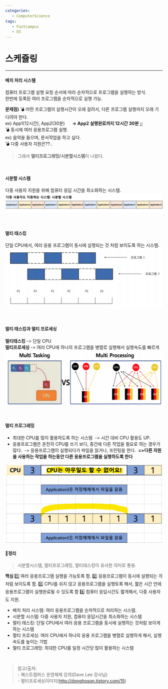 ```yaml
---
categories: 
   - ComputerScience
tags:
   - Fastcampus
   - OS
---
```


# 스케쥴링
---

#### 배치 처리 시스템
컴퓨터 프로그램 실행 요청 순서에 따라 순차적으로 프로그램을 실행하는 방식.  
한번에 등록된 여러 프로그램을 순차적으로 실행 가능.  
  
**문제점)**
💣 어떤 프로그램의 실행시간이 오래 걸려서, 다른 프로그램 실행까지 오래 기다려야 한다.  
ex) App1(12시간), App2(30분)
&nbsp;&nbsp;&nbsp;&nbsp;&nbsp;**-> App2 실행완료까지 12시간 30분 ;;**  
💣 동시에 여러 응용프로그램 실행.  
ex) 음악을 들으며, 문서작업을 하고 싶다.  
💣 다중 사용자 지원은??..
> 그래서 **멀티프로그래밍/시분할시스템**이 나왔다.

<br>

#### 시분할 시스템
다중 사용자 지원을 위해 컴퓨터 응답 시간을 최소화하는 시스템.  
<img src="/assets/images/computerscience/timesharing.png" width="" height="" title="timesharing" alt="timesharing"/> 

<br>

#### 멀티 태스킹
단일 CPU에서, 여러 응용 프로그램이 동시에 실행되는 것 처럼 보이도록 하는 시스템.
<img src="/assets/images/computerscience/multitasking.png" width="" height="" title="multitasking" alt="multitasking"/> 

<br>

#### 멀티 태스킹과 멀티 프로세싱
**멀티태스킹** -> 단일 CPU  
**멀티프로세싱** -> 여러 CPU에 하나의 프로그램을 병렬로 실행해서 실행속도를 빠르게
<img src="/assets/images/computerscience/multiprocessing.png" width="" height="" title="multiprocessing" alt="multiprocessing"/> 

<br>

#### 멀티 프로그래밍
- 최대한 CPU를 많이 활용하도록 하는 시스템
&nbsp;-> 시간 대비 CPU 활용도 UP.
-  응용프로그램은 온전히 CPU를 쓰기 보다, 중간에 다른 작업을 필요로 하는 경우가 많다.
&nbsp;-> 응용프로그램이 실행되다가 파일을 읽거나, 프린팅을 한다.
&nbsp;**=>다른 자원을 사용하는 작업을 하는동안 다른 응용프로그램을 실행하도록 한다**
<img src="/assets/images/computerscience/multiprogramming.png" width="" height="" title="multiprogramming" alt="multiprogramming"/> 

<br>

#### 📌정리
> 시분할시스템, 멀티프로그래밍, 멀티태스킹이 유사한 의미로 통용.

**핵심**
1️⃣ 여러 응용프로그램 실행을 가능토록 함.
2️⃣ 응용프로그램이 동시에 실행되는 걱처럼 보이도록 함.
3️⃣ CPU를 쉬지 않고 응용프로그램을 실행토록 해서, 짧은 시간 안에 응용프로그램이 실행완료될 수 있도록 함
4️⃣ 컴퓨터 응답시간도 짧게해서, 다중 사용자도 지원.

- 배치 처리 시스템: 여러 응용프로그램을 순차적으로 처리하는 시스템.
- 시분할 시스템: 다중 사용자 지원, 컴퓨터 응답시간을 최소화하는 시스템
- 멀티 태스킹: 단일 CPU에서 여러 응용 프로그램을 동시에 실행하는 것처럼 보이게 하는 시스템
- 멀티 프로세싱: 여러 CPU에서 하나의 응용 프로그램을 병렬로 실행하게 해서, 실행속도를 높이는 기법
- 멀티 프로그래밍: 최대한 CPU를 일정 시간당 많이 활용하는 시스템

<br>

>참고/출처:<br>- 패스트캠퍼스 운영체제 강의(Dave Lee 강사님)<br>- 멀티프로세싱이미지(http://donghoson.tistory.com/15)